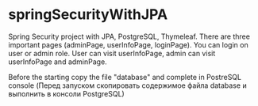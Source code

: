# springSecurityWithJPA
Spring Security project with JPA, PostgreSQL, Thymeleaf. There are three important pages (adminPage, userInfoPage, loginPage).
You can login on user or admin role. User can visit userInfoPage, admin can visit userInfoPage and adminPage. 

Before the starting copy the file "database" and complete in PostreSQL console 
(Перед запуском скопировать содержимое файла database и выполнить в консоли PostgreSQL)
